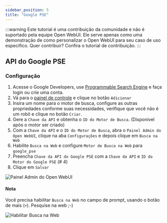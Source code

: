 ```yaml
---
sidebar_position: 5
title: "Google PSE"
---
```


:::warning
Este tutorial é uma contribuição da comunidade e não é suportado pela equipe Open WebUI. Ele serve apenas como uma demonstração de como personalizar o Open WebUI para seu caso de uso específico. Quer contribuir? Confira o tutorial de contribuição.
:::

## API do Google PSE

### Configuração

1. Acesse o Google Developers, use [Programmable Search Engine](https://developers.google.com/custom-search) e faça login ou crie uma conta.
2. Vá para o [painel de controle](https://programmablesearchengine.google.com/controlpanel/all) e clique no botão `Adicionar`
3. Insira um nome para o motor de busca, configure as outras propriedades conforme suas necessidades, verifique que você não é um robô e clique no botão `Criar`.
4. Gere a `Chave da API` e obtenha o `ID do Motor de Busca`. (Disponível após o motor ser criado)
5. Com a `Chave da API` e o `ID do Motor de Busca`, abra o `Painel Admin do Open WebUI`, clique na aba `Configurações` e depois clique em `Busca na Web`
6. Habilite `Busca na Web` e configure `Motor de Busca na Web` para `google_pse`
7. Preencha `Chave da API do Google PSE` com a `Chave da API` e `ID do Motor do Google PSE` (# 4)
8. Clique em `Salvar`

![Painel Admin do Open WebUI](/images/tutorial_google_pse1.png)

#### Nota

Você precisa habilitar `Busca na Web` no campo de prompt, usando o botão de mais (`+`).
Pesquise na web ;-)

![Habilitar Busca na Web](/images/tutorial_google_pse2.png)

